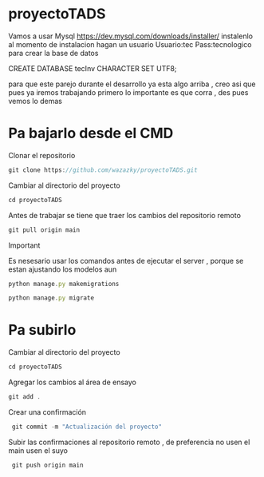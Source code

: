 # proyectoTADS
Vamos a usar Mysql https://dev.mysql.com/downloads/installer/ instalenlo 
al momento de instalacion hagan un usuario 
Usuario:tec
Pass:tecnologico
para crear la base de datos 

CREATE DATABASE tecInv CHARACTER SET UTF8; 

para que este parejo durante el desarrollo 
ya esta algo arriba , creo asi que pues ya iremos trabajando 
primero lo importante es que corra , des pues vemos lo demas



# Pa bajarlo desde el CMD
Clonar el repositorio
```javascript
git clone https://github.com/wazazky/proyectoTADS.git
```
Cambiar al directorio del proyecto
```javascript
cd proyectoTADS
```

Antes de trabajar se tiene que traer los cambios del repositorio remoto
```javascript
git pull origin main
```
> [!IMPORTANT]  
> Es nesesario usar los comandos antes de ejecutar el server , porque se estan ajustando los modelos aun
> ```javascript
> python manage.py makemigrations
> ```
> ```javascript
> python manage.py migrate
> ```

# Pa subirlo
Cambiar al directorio del proyecto 

```javascript
cd proyectoTADS
```
Agregar los cambios al área de ensayo
```javascript
git add . 
```
Crear una confirmación
```javascript
 git commit -m "Actualización del proyecto" 
```
Subir las confirmaciones al repositorio remoto , de preferencia no usen el main usen el suyo
```javascript
 git push origin main
```

